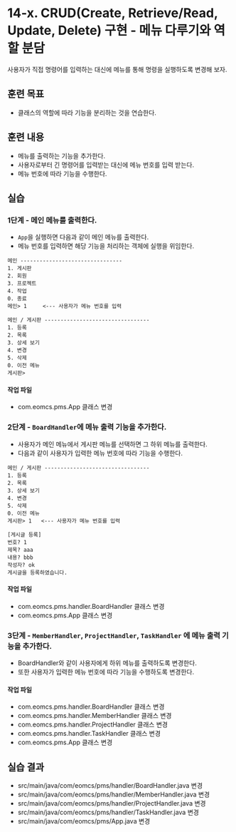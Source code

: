 # 14-x. CRUD(Create, Retrieve/Read, Update, Delete) 구현 - 메뉴 다루기와 역할 분담

사용자가 직접 명령어를 입력하는 대신에 메뉴를 통해 명령을 실행하도록 변경해 보자.

## 훈련 목표

- 클래스의 역할에 따라 기능을 분리하는 것을 연습한다.

## 훈련 내용

- 메뉴를 출력하는 기능을 추가한다.
- 사용자로부터 긴 명령어를 입력받는 대신에 메뉴 번호를 입력 받는다.  
- 메뉴 번호에 따라 기능을 수행한다.

## 실습

### 1단계 - 메인 메뉴를 출력한다.

- `App`을 실행하면 다음과 같이 메인 메뉴를 출력한다.
- 메뉴 번호를 입력하면 해당 기능을 처리하는 객체에 실행을 위임한다.

```
메인 --------------------------------
1. 게시판
2. 회원
3. 프로젝트
4. 작업
0. 종료
메인> 1     <--- 사용자가 메뉴 번호를 입력 

메인 / 게시판 ---------------------------------
1. 등록
2. 목록
3. 상세 보기
4. 변경
5. 삭제
0. 이전 메뉴
게시판> 
```

#### 작업 파일

- com.eomcs.pms.App 클래스 변경


### 2단계 - `BoardHandler`에 메뉴 출력 기능을 추가한다.

- 사용자가 메인 메뉴에서 게시판 메뉴를 선택하면 그 하위 메뉴를 출력한다.
- 다음과 같이 사용자가 입력한 메뉴 번호에 따라 기능을 수행한다.


```
메인 / 게시판 ---------------------------------
1. 등록
2. 목록
3. 상세 보기
4. 변경
5. 삭제
0. 이전 메뉴
게시판> 1   <--- 사용자가 메뉴 번호를 입력 

[게시글 등록]
번호? 1
제목? aaa
내용? bbb
작성자? ok
게시글을 등록하였습니다.
```

#### 작업 파일

- com.eomcs.pms.handler.BoardHandler 클래스 변경
- com.eomcs.pms.App 클래스 변경
  

### 3단계 - `MemberHandler`, `ProjectHandler`, `TaskHandler` 에 메뉴 출력 기능을 추가한다.

- BoardHandler와 같이 사용자에게 하위 메뉴를 출력하도록 변경한다.
- 또한 사용자가 입력한 메뉴 번호에 따라 기능을 수행하도록 변경한다.

#### 작업 파일

- com.eomcs.pms.handler.BoardHandler 클래스 변경
- com.eomcs.pms.handler.MemberHandler 클래스 변경
- com.eomcs.pms.handler.ProjectHandler 클래스 변경
- com.eomcs.pms.handler.TaskHandler 클래스 변경
- com.eomcs.pms.App 클래스 변경

## 실습 결과

- src/main/java/com/eomcs/pms/handler/BoardHandler.java 변경
- src/main/java/com/eomcs/pms/handler/MemberHandler.java 변경
- src/main/java/com/eomcs/pms/handler/ProjectHandler.java 변경
- src/main/java/com/eomcs/pms/handler/TaskHandler.java 변경
- src/main/java/com/eomcs/pms/App.java 변경
